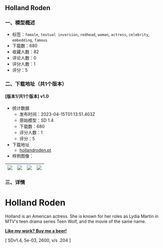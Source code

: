 ## Holland Roden
### 一、模型概述

- 标签：`female`, `textual inversion`, `redhead`, `woman`, `actress`, `celebrity`, `embedding`, `famous`
- 下载数：680
- 收藏人数：82
- 评论人数：0
- 评分人数：1
- 评分：5

### 二、下载地址（共1个版本）

#### [版本1/共1个版本] v1.0

- 统计数据
  - 发布时间：2023-04-15T01:13:51.403Z
  - 原始模型：SD 1.4
  - 下载数：680
  - 评分人数：1
  - 评分：5
- 下载地址
  - [hollandroden.pt](https://civitai.com/api/download/models/45960)
- 样例图像：

| <img src="https://image.civitai.com/xG1nkqKTMzGDvpLrqFT7WA/e87a6e24-bbca-4610-d8f9-8e9da36fea00/width=450/497435.jpeg" /> | <img src="https://image.civitai.com/xG1nkqKTMzGDvpLrqFT7WA/f772fbd5-de04-47cf-af12-b07072522e00/width=450/497434.jpeg" /> | <img src="https://image.civitai.com/xG1nkqKTMzGDvpLrqFT7WA/f3a283c8-c939-49b2-b175-232e8c078600/width=450/497433.jpeg" /> | <img src="https://image.civitai.com/xG1nkqKTMzGDvpLrqFT7WA/44bc71ab-015d-4253-34f4-573b3636c200/width=450/497431.jpeg" /> |
| ---- | ---- | ---- | ---- |


### 三、详情
<h1>Holland Roden</h1><p>Holland is an American actress. She is known for her roles as Lydia Martin in MTV's teen drama series Teen Wolf, and the movie of the same name.</p><p><a rel="ugc" href="https://ko-fi.com/bozack3000"><strong>Like my work? Buy me a beer!</strong></a></p><p>[ SDv1.4, 5e-03, 2600, v/s .204 ]</p>